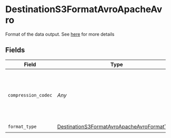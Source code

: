 # DestinationS3FormatAvroApacheAvro

Format of the data output. See <a href="https://docs.airbyte.com/integrations/destinations/s3/#supported-output-schema">here</a> for more details


## Fields

| Field                                                                                                             | Type                                                                                                              | Required                                                                                                          | Description                                                                                                       |
| ----------------------------------------------------------------------------------------------------------------- | ----------------------------------------------------------------------------------------------------------------- | ----------------------------------------------------------------------------------------------------------------- | ----------------------------------------------------------------------------------------------------------------- |
| `compression_codec`                                                                                               | *Any*                                                                                                             | :heavy_check_mark:                                                                                                | The compression algorithm used to compress data. Default to no compression.                                       |
| `format_type`                                                                                                     | [DestinationS3FormatAvroApacheAvroFormatType](../../models/shared/destinations3formatavroapacheavroformattype.md) | :heavy_check_mark:                                                                                                | N/A                                                                                                               |